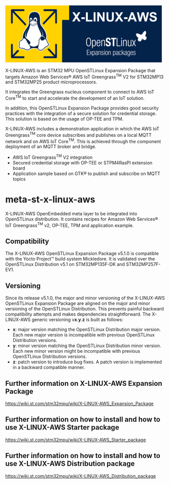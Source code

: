 <p align="center">
    <img width="720" src="x-linux-aws-logo.png">
</p>

X-LINUX-AWS is an STM32 MPU OpenSTLinux Expansion Package that targets Amazon Web Services® AWS IoT Greengrass<sup>TM</sup> V2 for STM32MP13 and STM32MP25 product microprocessors.  

It integrates the Greengrass nucleus component to connect to AWS IoT Core<sup>TM</sup> to start and accelerate the development of an IoT solution.  

In addition, this OpenSTLinux Expansion Package provides good security practices with the integration of a secure solution for credential storage. This solution is based on the usage of OP-TEE and TPM.  

X-LINUX-AWS includes a demonstration application in which the AWS IoT Greengrass<sup>TM</sup> core device subscribes and publishes on a local MQTT network and on AWS IoT Core<sup>TM</sup>. This is achieved through the component deployment of an MQTT broker and bridge.

- AWS IoT Greengrass<sup>TM</sup> V2 integration
- Secured credential storage with OP-TEE or STPM4RasPI extension board
- Application sample based on GTK® to publish and subscribe on MQTT topics

# meta-st-x-linux-aws
X-LINUX-AWS OpenEmbedded meta layer to be integrated into OpenSTLinux distribution.
It contains recipes for Amazon Web Services® IoT Greengrass<sup>TM</sup> v2, OP-TEE, TPM and application example.

## Compatibility
The X-LINUX-AWS OpenSTLinux Expansion Package v5.1.0 is compatible with the Yocto Project™ build system Mickledore.
It is validated over the OpenSTLinux Distribution v5.1 on STM32MP135F-DK and STM32MP257F-EV1.

## Versioning
Since its release v5.1.0, the major and minor versioning of the X-LINUX-AWS OpenSTLinux Expansion Package are aligned on the major and minor versioning of the OpenSTLinux Distribution. This prevents painful backward compatibility attempts and makes dependencies straightforward.
The X-LINUX-AWS generic versioning v**x**.**y**.**z** is built as follows:
* **x**: major version matching the OpenSTLinux Distribution major version. Each new major version is incompatible with previous OpenSTLinux Distribution versions.
* **y**: minor version matching the OpenSTLinux Distribution minor version. Each new minor version might be incompatible with previous OpenSTLinux Distribution versions.
* **z**: patch version to introduce bug fixes. A patch version is implemented in a backward compatible manner.

## Further information on X-LINUX-AWS Expansion Package
<https://wiki.st.com/stm32mpu/wiki/X-LINUX-AWS_Expansion_Package>

## Further information on how to install and how to use X-LINUX-AWS Starter package
<https://wiki.st.com/stm32mpu/wiki/X-LINUX-AWS_Starter_package>

## Further information on how to install and how to use X-LINUX-AWS Distribution package
<https://wiki.st.com/stm32mpu/wiki/X-LINUX-AWS_Distribution_package>

